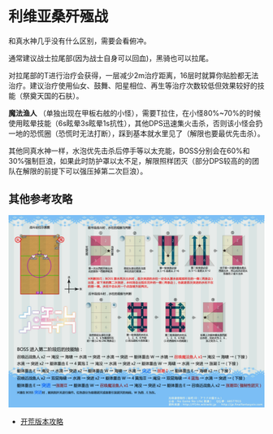 # 利维亚桑歼殛战

和真水神几乎没有什么区别，需要会看俯冲。

通常建议<Role name="tank" />战士拉尾部(因为战士自身可以回血)，黑骑也可以拉尾。

对拉尾部的T进行治疗会获得<Status :id="433" name="水镜" />，一层减少2m治疗距离，16层时就算你贴脸都无法治疗。建议<Role name="healer" />治疗使用仙女、鼓舞、阳星相位、再生等治疗次数较低但效果较好的技能（祭奠天国的石肤）。

**魔法渔人** （单独出现在甲板右舷的小怪），需要T拉住，在小怪80%~70%的时候使用眩晕技能（6s眩晕3s眩晕1s抗性），其他<Role name="dps" />DPS迅速集火击杀，否则该小怪会扔一地的恐慌圈（恐慌时无法打断），踩到基本就水里见了（解限也要最优先击杀）。

其他同真水神一样，水泡优先击杀后停手等以太充能，BOSS分别会在60%和30%强制巨浪，如果此时防护罩以太不足，解限照样团灭（部分DPS较高的的团队在解限的前提下可以强压掉第二次巨浪）。

## 其他参考攻略

<img src="./duty.assets/73.jpg" width="600px" />

* [开荒版本攻略](http://games.sina.com.cn/o/z/ff14/2014-09-16/1811570481.shtml)
